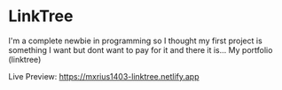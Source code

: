 # LinkTree
I'm a complete newbie in programming so I thought my first project is something 
I want but dont want to pay for it and there it is... My portfolio (linktree)

Live Preview: https://mxrius1403-linktree.netlify.app
